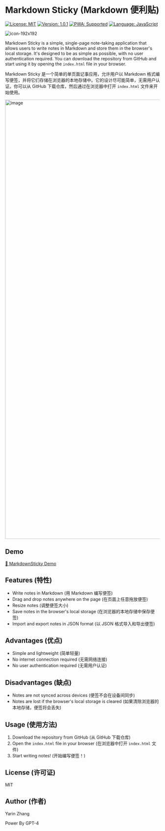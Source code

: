 # Markdown Sticky (Markdown 便利贴)

[![License: MIT](https://img.shields.io/badge/License-MIT-yellow.svg)](https://opensource.org/licenses/MIT)
[![Version: 1.0.1](https://img.shields.io/badge/Version-1.0.1-blue.svg)](https://github.com/your-username/your-repo)
[![PWA: Supported](https://img.shields.io/badge/PWA-Supported-green.svg)](https://github.com/your-username/your-repo)
[![Language: JavaScript](https://img.shields.io/badge/Language-JavaScript-orange.svg)](https://github.com/your-username/your-repo)

![icon-192x192](https://github.com/yarin-zhang/MarkdownSticky/assets/58888890/609a609c-3c3a-4b99-b973-a9319ad71a78)

Markdown Sticky is a simple, single-page note-taking application that allows users to write notes in Markdown and store them in the browser's local storage. It's designed to be as simple as possible, with no user authentication required. You can download the repository from GitHub and start using it by opening the `index.html` file in your browser.

Markdown Sticky 是一个简单的单页面记事应用，允许用户以 Markdown 格式编写便签，并将它们存储在浏览器的本地存储中。它的设计尽可能简单，无需用户认证。你可以从 GitHub 下载仓库，然后通过在浏览器中打开 `index.html` 文件来开始使用。

<img width="1432" alt="image" src="https://github.com/yarin-zhang/MarkdownSticky/assets/58888890/82be41b9-edf8-44e1-a540-dee0c92b119c">

## Demo

[🔗 MarkdownSticky Demo](https://lab.utgd.net/MarkdownSticky/)

## Features (特性)

- Write notes in Markdown (用 Markdown 编写便签)
- Drag and drop notes anywhere on the page (在页面上任意拖放便签)
- Resize notes (调整便签大小)
- Save notes in the browser's local storage (在浏览器的本地存储中保存便签)
- Import and export notes in JSON format (以 JSON 格式导入和导出便签)

## Advantages (优点)

- Simple and lightweight (简单轻量)
- No internet connection required (无需网络连接)
- No user authentication required (无需用户认证)

## Disadvantages (缺点)

- Notes are not synced across devices (便签不会在设备间同步)
- Notes are lost if the browser's local storage is cleared (如果清除浏览器的本地存储，便签将会丢失)

## Usage (使用方法)

1. Download the repository from GitHub (从 GitHub 下载仓库)
2. Open the `index.html` file in your browser (在浏览器中打开 `index.html` 文件)
3. Start writing notes! (开始编写便签！)

## License (许可证)

MIT

## Author (作者)

Yarin Zhang

Power By GPT-4
